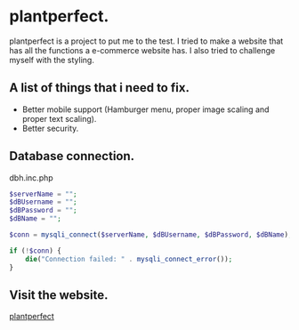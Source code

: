 # plantperfect.

plantperfect is a project to put me to the test. I tried to make a website that has all the functions a e-commerce website has.
I also tried to challenge myself with the styling.

## A list of things that i need to fix.

- Better mobile support (Hamburger menu, proper image scaling and proper text scaling).
- Better security.

## Database connection.

dbh.inc.php

``` php
$serverName = "";
$dBUsername = "";
$dBPassword = "";
$dBName = "";

$conn = mysqli_connect($serverName, $dBUsername, $dBPassword, $dBName);

if (!$conn) {
    die("Connection failed: " . mysqli_connect_error());
}
```

## Visit the website.

[plantperfect](https://lenardsilvester.nl/plantperfect/)
